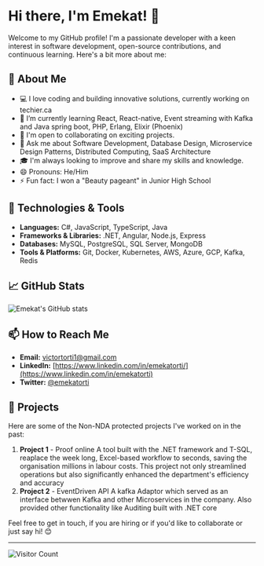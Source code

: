 # Hi there, I'm Emekat! 👋

Welcome to my GitHub profile! I'm a passionate developer with a keen interest in software development, open-source contributions, and continuous learning. Here's a bit more about me:

## 🚀 About Me

- 💻 I love coding and building innovative solutions, currently working on techier.ca
- 🌱 I’m currently learning React, React-native, Event streaming with Kafka and Java spring boot, PHP, Erlang, Elixir (Phoenix) 
- 🤝 I'm open to collaborating on exciting projects.
- 💬 Ask me about Software Development, Database Design, Microservice Design Patterns, Distributed Computing, SaaS Architecture
- 🎓 I'm always looking to improve and share my skills and knowledge.
- 😄 Pronouns: He/Him
- ⚡ Fun fact: I won a "Beauty pageant" in Junior High School

## 🔧 Technologies & Tools

- **Languages:** C#, JavaScript, TypeScript, Java
- **Frameworks & Libraries:** .NET, Angular, Node.js, Express
- **Databases:** MySQL, PostgreSQL, SQL Server, MongoDB
- **Tools & Platforms:** Git, Docker, Kubernetes, AWS, Azure, GCP, Kafka, Redis

## 📈 GitHub Stats

![Emekat's GitHub stats](https://github-readme-stats.vercel.app/api?username=Emekat&show_icons=true&theme=radical)

## 📫 How to Reach Me
- **Email:** [victortorti1@gmail.com](mailto:victortorti1@gmail.com)
- **LinkedIn:** [https://www.linkedin.com/in/emekatorti/](https://www.linkedin.com/in/emekatorti)
- **Twitter:** [@emekatorti](https://twitter.com/emekatorti)

## 🌟 Projects

Here are some of the Non-NDA protected projects I've worked on in the past:

1. **Project 1** - Proof online
A tool built with the .NET framework and T-SQL, reaplace the week long, Excel-based workflow to seconds, saving the organisation millions in labour costs. This project not only streamlined operations but also significantly enhanced the department's efficiency and accuracy
3. **Project 2** - EventDriven API
A kafka Adaptor which served as an interface betwwen Kafka and other Microservices in the company. Also provided other functionality like Auditing built with .NET core

Feel free to get in touch, if you are hiring or if you'd like to collaborate or just say hi! 😊

---

![Visitor Count](https://visitor-badge.glitch.me/badge?page_id=Emekat.Emekat)

